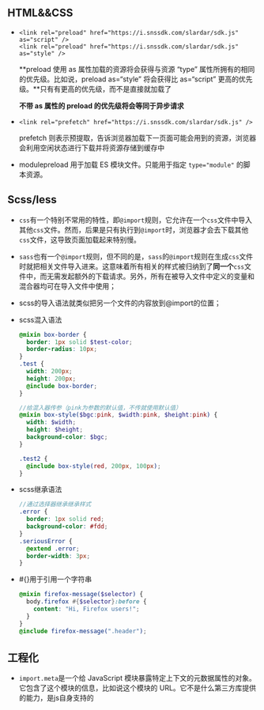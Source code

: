 ## HTML&&CSS

- ```
  <link rel="preload" href="https://i.snssdk.com/slardar/sdk.js" as="script" />
  <link rel="preload" href="https://i.snssdk.com/slardar/sdk.js" as="style" />
  ```

  **preload 使用 as 属性加载的资源将会获得与资源 “type” 属性所拥有的相同的优先级。比如说，preload as=“style” 将会获得比 as=“script” 更高的优先级。**只有有更高的优先级，而不是直接就加载了

  **不带 as 属性的 preload 的优先级将会等同于异步请求**

- ```
  <link rel="prefetch" href="https://i.snssdk.com/slardar/sdk.js" />
  ```

  prefetch 则表示预提取，告诉浏览器加载下一页面可能会用到的资源，浏览器会利用空闲状态进行下载并将资源存储到缓存中
  
- modulepreload 用于加载 ES 模块文件。只能用于指定 `type="module"` 的脚本资源。

## Scss/less

- `css`有一个特别不常用的特性，即`@import`规则，它允许在一个`css`文件中导入其他`css`文件。然而，后果是只有执行到`@import`时，浏览器才会去下载其他`css`文件，这导致页面加载起来特别慢。

- `sass`也有一个`@import`规则，但不同的是，`sass`的`@import`规则在生成`css`文件时就把相关文件导入进来。这意味着所有相关的样式被归纳到了**同一个**`css`文件中，而无需发起额外的下载请求。另外，所有在被导入文件中定义的变量和混合器均可在导入文件中使用；

- scss的导入语法就类似把另一个文件的内容放到@import的位置；

- scss混入语法

  ```scss
  @mixin box-border {
    border: 1px solid $test-color;
    border-radius: 10px;
  }
  .test {
    width: 200px;
    height: 200px;
    @include box-border;
  }
  
  //给混入器传参（pink为参数的默认值，不传就使用默认值）
  @mixin box-style($bgc:pink, $width:pink, $height:pink) {
    width: $width;
    height: $height;
    background-color: $bgc;
  }
  
  .test2 {
    @include box-style(red, 200px, 100px);
  }
  ```

- scss继承语法

  ```scss
  //通过选择器继承继承样式
  .error {
    border: 1px solid red;
    background-color: #fdd;
  }
  .seriousError {
    @extend .error;
    border-width: 3px;
  }
  ```

- #{}用于引用一个字符串

  ```scss
  @mixin firefox-message($selector) {
    body.firefox #{$selector}:before {
      content: "Hi, Firefox users!";
    }
  }
  @include firefox-message(".header");
  ```

## 工程化

- `import.meta`是一个给 JavaScript 模块暴露特定上下文的元数据属性的对象。它包含了这个模块的信息，比如说这个模块的 URL。它不是什么第三方库提供的能力，是js自身支持的

